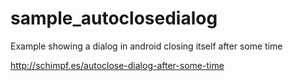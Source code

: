 sample_autoclosedialog
======================

Example showing a dialog in android closing itself after some time

http://schimpf.es/autoclose-dialog-after-some-time
